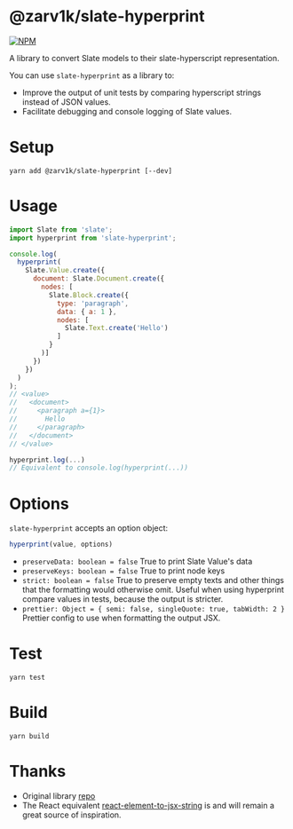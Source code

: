 # @zarv1k/slate-hyperprint

[![NPM](https://img.shields.io/npm/v/@zarv1k/slate-hyperprint.svg)](https://www.npmjs.com/package/@zarv1k/slate-hyperprint)

A library to convert Slate models to their slate-hyperscript representation.

You can use `slate-hyperprint` as a library to:

- Improve the output of unit tests by comparing hyperscript strings instead of JSON values.
- Facilitate debugging and console logging of Slate values.

# Setup

```
yarn add @zarv1k/slate-hyperprint [--dev]
```

# Usage

```js
import Slate from 'slate';
import hyperprint from 'slate-hyperprint';

console.log(
  hyperprint(
    Slate.Value.create({
      document: Slate.Document.create({
        nodes: [
          Slate.Block.create({
            type: 'paragraph',
            data: { a: 1 },
            nodes: [
              Slate.Text.create('Hello')
            ]
          }
        )]
      })
    })
  )
);
// <value>
//   <document>
//     <paragraph a={1}>
//       Hello
//     </paragraph>
//   </document>
// </value>

hyperprint.log(...)
// Equivalent to console.log(hyperprint(...))
```

# Options

`slate-hyperprint` accepts an option object:

```js
hyperprint(value, options)
```

- `preserveData: boolean = false`
  True to print Slate Value's data
- `preserveKeys: boolean = false`
  True to print node keys
- `strict: boolean = false`
  True to preserve empty texts and other things that the formatting would
  otherwise omit. Useful when using hyperprint compare values in tests, because
  the output is stricter.
- `prettier: Object = { semi: false, singleQuote: true, tabWidth: 2 }`
  Prettier config to use when formatting the output JSX.

# Test

```
yarn test
```

# Build

```
yarn build
```

# Thanks

- Original library [repo](https://github.com/GitbookIO/slate-hyperprint)
- The React equivalent [react-element-to-jsx-string](https://github.com/algolia/react-element-to-jsx-string) is and will remain a great source of inspiration.

